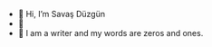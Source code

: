 - 👋 Hi, I’m Savaş Düzgün
- 👀
- 🌱 I am a writer and my words are zeros and ones.



<!---
savasduzgun/savasduzgun is a ✨ special ✨ repository because its `README.md` (this file) appears on your GitHub profile.
You can click the Preview link to take a look at your changes.
--->
